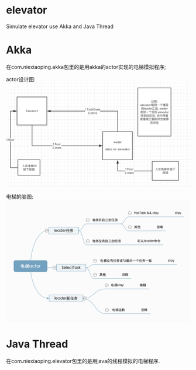 # elevator
Simulate elevator use Akka and Java Thread

# Akka
在com.niexiaoping.akka包里的是用akka的actor实现的电梯模拟程序;

actor设计图:
![design](/img/design.png)

电梯的脑图:
![elevator](/img/elevator.png)

# Java Thread
在com.niexiaoping.elevator包里的是用java的线程模拟的电梯程序.
